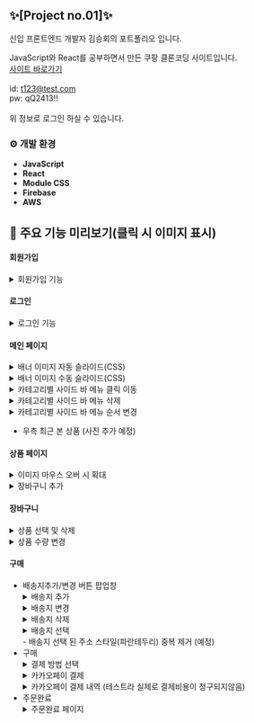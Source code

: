 ## ✨[Project no.01]✨
신입 프론트엔드 개발자 김승회의 포트폴리오 입니다.

JavaScript와 React를 공부하면서 만든 쿠팡 클론코딩 사이트입니다.<br/>
[사이트 바로가기](http://butterbeetle-coupang.s3-website.ap-northeast-2.amazonaws.com/)
<br/><br/>
id: t123@test.com
<br>
pw: qQ2413!!
<br>
<br>
위 정보로 로그인 하실 수 있습니다.

### ⚙️ 개발 환경

- **JavaScript**
- **React**
- **Module CSS**
- **Firebase**
- **AWS**

## 📌 주요 기능 미리보기(클릭 시 이미지 표시)

#### 회원가입

<details markdown="1">
  <summary>회원가입 기능</summary>
  <img src="https://user-images.githubusercontent.com/50831567/233810758-6fc74848-159b-404b-a604-1d067867e9fd.gif" alt="회원가입"/>
</details>

#### 로그인

<details markdown="1">
  <summary>로그인 기능</summary>
  <img src="https://user-images.githubusercontent.com/50831567/233810787-fa72da36-6030-47dc-a2fe-beb8e7624fea.gif" alt="로그인"/>
</details>

#### 메인 페이지

<details markdown="1">
  <summary>배너 이미지 자동 슬라이드(CSS)</summary>
  <img src="https://user-images.githubusercontent.com/50831567/233810792-f2baf7a6-8e05-490c-ae24-a801e2717e07.gif" alt="슬라이드1"/>
</details>

<details markdown="1">
  <summary>배너 이미지 수동 슬라이드(CSS)</summary>
  <img src="https://user-images.githubusercontent.com/50831567/233810794-c8c20327-fa6b-4dcc-8e8c-76c79c2c1a82.gif" alt="슬라이드2"/>
</details>

<details markdown="1">
  <summary>카테고리별 사이드 바 메뉴 클릭 이동</summary>
  <img src="https://user-images.githubusercontent.com/50831567/233810801-54595ab2-3d30-4059-9d11-1628d3e52ee2.gif" alt="클릭 이동"/>
</details>

<details markdown="1">
  <summary>카테고리별 사이드 바 메뉴 삭제</summary>
  <img src="https://user-images.githubusercontent.com/50831567/233810829-f6a47cee-61e6-4b7d-9ba5-7daed00aaea9.gif" alt="없애기"/>
</details>

<details markdown="1">
  <summary>카테고리별 사이드 바 메뉴 순서 변경</summary>
  <img src="https://user-images.githubusercontent.com/50831567/233810873-ae8e29a3-be1b-466d-b887-c7d7da30d067.gif" alt="순서 변경"/>
</details>

- 우측 최근 본 상품 (사진 추가 예정)

#### 상품 페이지

<details markdown="1">
  <summary>이미지 마우스 오버 시 확대</summary>
  <img src="https://user-images.githubusercontent.com/50831567/233810888-0a0b50f3-c462-4d36-85d0-8828848eab40.gif" alt="상품 확대"/>
</details>

<details markdown="1">
  <summary>장바구니 추가</summary>
  <img src="https://user-images.githubusercontent.com/50831567/233810890-6bc20529-ae1c-41b0-912c-1b740b1a04a1.gif" alt="장바구니 추가"/>
</details>

#### 장바구니

  <details markdown="1">
    <summary>상품 선택 및 삭제</summary>
    <img src="https://user-images.githubusercontent.com/50831567/233810923-1147662a-eb07-4168-ba46-411285e6840e.gif" alt="장바구니 선택/삭제"/>
  </details>

  <details markdown="1">
    <summary>상품 수량 변경</summary>
    <img src="https://user-images.githubusercontent.com/50831567/233810925-61c3213d-8b4f-4789-bcb0-0173e8a8288e.gif" alt="장바구니 수량 변경"/>
  </details>

#### 구매

- 배송지추가/변경 버튼 팝업창
    <details markdown="1">
      <summary>배송지 추가</summary>
      <img src="https://user-images.githubusercontent.com/50831567/233810926-b8e498ca-6a8a-4ec7-a32e-088a6031e3d8.gif" alt="배송지 추가"/>
    </details>
    <details markdown="1">
      <summary>배송지 변경</summary>
      <img src="https://github.com/butterbeetle/coupangpang/assets/50831567/b49fc179-7d48-4ec6-bd01-db434e97b49a" alt="배송지 변경"/>
    </details>
    <details markdown="1">
      <summary>배송지 삭제</summary>
      <img src="https://github.com/butterbeetle/coupangpang/assets/50831567/577981aa-5cdd-4370-ab56-ca532a15b59d" alt="배송지 삭제"/>
    </details>
    <details markdown="1">
      <summary>배송지 선택</summary>
      <img src="https://github.com/butterbeetle/coupangpang/assets/50831567/2c8c8af9-7ee1-4e01-b053-b6392eae029f" alt="배송지 선택"/>
    </details>
  - 배송지 선택 된 주소 스타일(파란테두리) 중복 제거 (예정)
- 구매
    <details markdown="1">
      <summary>결제 방법 선택</summary>
      <img src="https://github.com/butterbeetle/coupangpang/assets/50831567/f68170a6-5cb3-400a-89c0-de4e3e9d4723" alt="결제방법 선택"/>
    </details>
    <details markdown="1">
      <summary>카카오페이 결제</summary>
      <img src="https://github.com/butterbeetle/coupangpang/assets/50831567/3a9e61cf-1915-4fca-ab28-d423e76e4e71" alt="카카오페이 결제"/>
    </details>
    <details markdown="1">
      <summary>카카오페이 결제 내역 (테스트라 실제로 결제비용이 청구되지않음)</summary>
      <img src="https://github.com/butterbeetle/coupangpang/assets/50831567/bfc8cfae-e658-42d8-bcad-e44efd3b80fb" alt="카카오페이 결제 내역"/>
    </details>
- 주문완료
  <details markdown="1">
      <summary>주문완료 페이지</summary>
      <img src="https://github.com/butterbeetle/coupangpang/assets/50831567/078f5c17-30b2-4d03-91b4-a168a16d14a2" alt="주문완료 페이지"/>
    </details>
